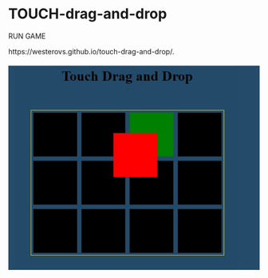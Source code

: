 # TOUCH-drag-and-drop
<p>RUN GAME</p>
https://westerovs.github.io/touch-drag-and-drop/.
<img src="cover.jpg" style="display: block; margin: 20px auto;">
